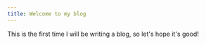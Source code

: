 ```yaml
---
title: Welcome to my blog
---
```


This is the first time I will be writing a blog, so let's hope it's good!
